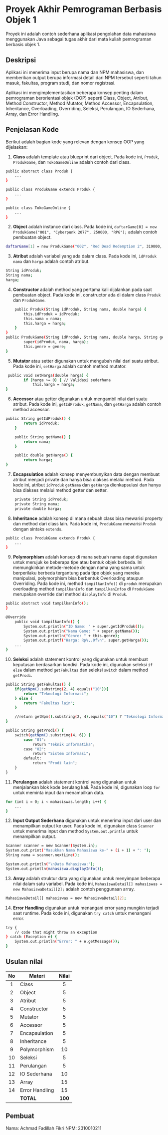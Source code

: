 # Proyek Akhir Pemrograman Berbasis Objek 1

Proyek ini adalah contoh sederhana aplikasi pengolahan data mahasiswa menggunakan Java sebagai tugas akhir dari mata kuliah pemrograman berbasis objek 1.

## Deskripsi

Aplikasi ini menerima input berupa nama dan NPM mahasiswa, dan memberikan output berupa informasi detail dari NPM tersebut seperti tahun masuk, fakultas, program studi, dan nomor registrasi.

Aplikasi ini mengimplementasikan beberapa konsep penting dalam pemrograman berorientasi objek (OOP) seperti Class, Object, Atribut, Method Constructor, Method Mutator, Method Accessor, Encapsulation, Inheritance, Overloading, Overriding, Seleksi, Perulangan, IO Sederhana, Array, dan Error Handling.

## Penjelasan Kode

Berikut adalah bagian kode yang relevan dengan konsep OOP yang dijelaskan:

1. **Class** adalah template atau blueprint dari object. Pada kode ini, `Produk`, `ProdukGame`, dan `TokoGameOnline` adalah contoh dari class.

```bash
public abstract class Produk {
    ...
}

public class ProdukGame extends Produk {
    ...
}

public class TokoGameOnline {
    ...
}
```

2. **Object** adalah instance dari class. Pada kode ini, `daftarGame[0] = new ProdukGame("001", "Cyberpunk 2077", 250000, "RPG");` adalah contoh pembuatan object.

```bash
daftarGame[1] = new ProdukGame("002", "Red Dead Redemption 2", 319000, "Open World");
```

3. **Atribut** adalah variabel yang ada dalam class. Pada kode ini, `idProduk` `nama` dan `harga` adalah contoh atribut.

```bash
String idProduk;
String nama;
harga;
```

4. **Constructor** adalah method yang pertama kali dijalankan pada saat pembuatan object. Pada kode ini, constructor ada di dalam class `Produk` dan `ProdukGame`.

```bash
    public Produk(String idProduk, String nama, double harga) {
        this.idProduk = idProduk;
        this.nama = nama;
        this.harga = harga;
    }
}
public ProdukGame(String idProduk, String nama, double harga, String genre) {
        super(idProduk, nama, harga);
        this.genre = genre;
}
```

5. **Mutator** atau setter digunakan untuk mengubah nilai dari suatu atribut. Pada kode ini, `setHarga` adalah contoh method mutator.

```bash
 public void setHarga(double harga) {
        if (harga >= 0) { // Validasi sederhana
            this.harga = harga;
}
```

6. **Accessor** atau getter digunakan untuk mengambil nilai dari suatu atribut. Pada kode ini, `getIdProduk`, `getNama`,  dan `getHarga` adalah contoh method accessor.

```bash
public String getIdProduk() {
        return idProduk;
    }

    public String getNama() {
        return nama;
    }

    public double getHarga() {
        return harga;
}
```

7. **Encapsulation** adalah konsep menyembunyikan data dengan membuat atribut menjadi private dan hanya bisa diakses melalui method. Pada kode ini, atribut `idProduk` `getNama` dan `getHarga` dienkapsulasi dan hanya bisa diakses melalui method getter dan setter.

```bash
    private String idProduk;
    private String nama;
    private double harga;
```

8. **Inheritance** adalah konsep di mana sebuah class bisa mewarisi property dan method dari class lain. Pada kode ini, `ProdukGame` mewarisi `Produk` dengan sintaks `extends`.

```bash
public class ProdukGame extends Produk {
    ...
}
```

9. **Polymorphism** adalah konsep di mana sebuah nama dapat digunakan untuk merujuk ke beberapa tipe atau bentuk objek berbeda. Ini memungkinkan metode-metode dengan nama yang sama untuk berperilaku berbeda tergantung pada tipe objek yang mereka manipulasi, polymorphism bisa berbentuk Overloading ataupun Overriding. Pada kode ini, method `tampilkanInfo()` di `produk` merupakan overloading method `tampilkanInfo` dan `tampilkanInfoo` di `ProdukGame` merupakan override dari method `displayInfo` di `Produk`.

```bash
public abstract void tampilkanInfo();
}

@Override
    public void tampilkanInfo() {
        System.out.println("ID Game: " + super.getIdProduk());
        System.out.println("Nama Game: " + super.getNama());
        System.out.println("Genre: " + this.genre);
        System.out.printf("Harga: Rp%,.0f\n", super.getHarga());
    ...
}
```

10. **Seleksi** adalah statement kontrol yang digunakan untuk membuat keputusan berdasarkan kondisi. Pada kode ini, digunakan seleksi `if else` dalam method `getFakultas` dan seleksi `switch` dalam method `getProdi`.

```bash
public String getFakultas() {
    if(getNpm().substring(2, 4).equals("10")){
        return "Teknologi Informasi";
    } else {
        return "Fakultas lain";
    }

    //return getNpm().substring(2, 4).equals("10") ? "Teknologi Informasi" : "Fakultas lain";
}

public String getProdi() {
    switch(getNpm().substring(4, 6)) {
        case "01":
            return "Teknik Informatika";
        case "02":
            return "Sistem Informasi";
        default:
            return "Prodi lain";
    }
}
```

11. **Perulangan** adalah statement kontrol yang digunakan untuk menjalankan blok kode berulang kali. Pada kode ini, digunakan loop `for` untuk meminta input dan menampilkan data.

```bash
for (int i = 0; i < mahasiswas.length; i++) {
    ...
}
```

12. **Input Output Sederhana** digunakan untuk menerima input dari user dan menampilkan output ke user. Pada kode ini, digunakan class `Scanner` untuk menerima input dan method `System.out.println` untuk menampilkan output.

```bash
Scanner scanner = new Scanner(System.in);
System.out.print("Masukkan Nama Mahasiswa ke-" + (i + 1) + ": ");
String nama = scanner.nextLine();

System.out.println("\nData Mahasiswa:");
System.out.println(mahasiswa.displayInfo());
```

13. **Array** adalah struktur data yang digunakan untuk menyimpan beberapa nilai dalam satu variabel. Pada kode ini, `MahasiswaDetail[] mahasiswas = new MahasiswaDetail[2];` adalah contoh penggunaan array.

```bash
MahasiswaDetail[] mahasiswas = new MahasiswaDetail[2];
```

14. **Error Handling** digunakan untuk menangani error yang mungkin terjadi saat runtime. Pada kode ini, digunakan `try catch` untuk menangani error.

```bash
try {
    // code that might throw an exception
} catch (Exception e) {
    System.out.println("Error: " + e.getMessage());
}
```

## Usulan nilai

| No  | Materi         |  Nilai  |
| :-: | -------------- | :-----: |
|  1  | Class          |    5    |
|  2  | Object         |    5    |
|  3  | Atribut        |    5    |
|  4  | Constructor    |    5    |
|  5  | Mutator        |    5    |
|  6  | Accessor       |    5    |
|  7  | Encapsulation  |    5    |
|  8  | Inheritance    |    5    |
|  9  | Polymorphism   |   10    |
| 10  | Seleksi        |    5    |
| 11  | Perulangan     |    5    |
| 12  | IO Sederhana   |   10    |
| 13  | Array          |   15    |
| 14  | Error Handling |   15    |
|     | **TOTAL**      | **100** |

## Pembuat

Nama: Achmad Fadillah Fikri
NPM: 2310010211
